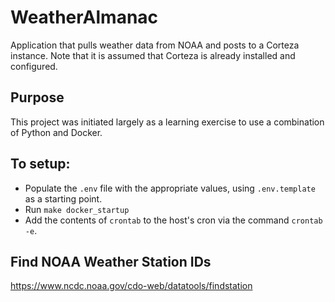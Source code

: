 # WeatherAlmanac
Application that pulls weather data from NOAA and posts to a Corteza instance. Note that it is assumed that Corteza is already installed and configured.

## Purpose
This project was initiated largely as a learning exercise to use a combination of Python and Docker.

## To setup:
- Populate the `.env` file with the appropriate values, using `.env.template` as a starting point.
- Run `make docker_startup`
- Add the contents of `crontab` to the host's cron via the command `crontab -e`.

## Find NOAA Weather Station IDs
https://www.ncdc.noaa.gov/cdo-web/datatools/findstation